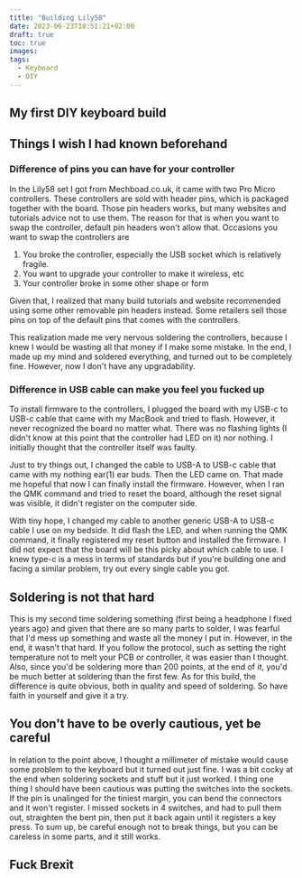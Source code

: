 ```yaml
---
title: "Building Lily58"
date: 2023-06-23T18:51:21+02:00
draft: true
toc: true
images:
tags:
  - Keyboard
  - DIY
---
```


## My first DIY keyboard build

## Things I wish I had known beforehand

### Difference of pins you can have for your controller

In the Lily58 set I got from Mechboad.co.uk, it came with two Pro Micro controllers. These controllers are sold with header pins, which is packaged together with the board. Those pin headers works, but many websites and tutorials advice not to use them. The reason for that is when you want to swap the controller, default pin headers won't allow that. Occasions you want to swap the controllers are

1. You broke the controller, especially the USB socket which is relatively fragile.
2. You want to upgrade your controller to make it wireless, etc
3. Your controller broke in some other shape or form

Given that, I realized that many build tutorials and website recommended using some other removable pin headers instead. Some retailers sell those pins on top of the default pins that comes with the controllers. 

This realization made me very nervous soldering the controllers, because I knew I would be wasting all that money if I make some mistake. In the end, I made up my mind and soldered everything, and turned out to be completely fine. However, now I don't have any upgradability.

### Difference in USB cable can make you feel you fucked up

To install firmware to the controllers, I plugged the board with my USB-c to USB-c cable that came with my MacBook and tried to flash. However, it never recognized the board no matter what. There was no flashing lights (I didn't know at this point that the controller had LED on it) nor nothing. I initially thought that the controller itself was faulty. 

Just to try things out, I changed the cable to USB-A to USB-c cable that came with my nothing ear(1) ear buds. Then the LED came on. That made me hopeful that now I can finally install the firmware. However, when I ran the QMK command and tried to reset the board, although the reset signal was visible, it didn't register on the computer side.

With tiny hope, I changed my cable to another generic USB-A to USB-c cable I use on my bedside. It did flash the LED, and when running the QMK command, it finally registered my reset button and installed the firmware. I did not expect that the board will be this picky about which cable to use. I knew type-c is a mess in terms of standards but if you're building one and facing a similar problem, try out every single cable you got. 

## Soldering is not that hard

This is my second time soldering something (first being a headphone I fixed years ago) and given that there are so many parts to solder, I was fearful that I'd mess up something and waste all the money I put in. However, in the end, it wasn't that hard. If you follow the protocol, such as setting the right temperature not to melt your PCB or controller, it was easier than I thought. Also, since you'd be soldering more than 200 points, at the end of it, you'd be much better at soldering than the first few. As for this build, the difference is quite obvious, both in quality and speed of soldering. So have faith in yourself and give it a try.

## You don't have to be overly cautious, yet be careful

In relation to the point above, I thought a millimeter of mistake would cause some problem to the keyboard but it turned out just fine. I was a bit cocky at the end when soldering sockets and stuff but it just worked. I thing one thing I should have been cautious was putting the switches into the sockets. If the pin is unalinged for the tiniest margin, you can bend the connectors and it won't register. I missed sockets in 4 switches, and had to pull them out, straighten the bent pin, then put it back again until it registers a key press. To sum up, be careful enough not to break things, but you can be careless in some parts, and it still works.

## Fuck Brexit

